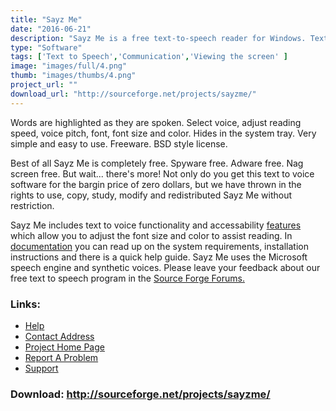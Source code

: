 ```yaml
---
title: "Sayz Me"
date: "2016-06-21"
description: "Sayz Me is a free text-to-speech reader for Windows. Text is typed in or copied from the clipboard and then read aloud."
type: "Software"
tags: ['Text to Speech','Communication','Viewing the screen' ]
image: "images/full/4.png"
thumb: "images/thumbs/4.png"
project_url: ""
download_url: "http://sourceforge.net/projects/sayzme/"
---
```

Words are highlighted as they are spoken. Select voice, adjust reading speed, voice pitch, font, font size and color. Hides in the system tray. Very simple and easy to use. Freeware. BSD style license.

Best of all Sayz Me is completely free. Spyware free. Adware free. Nag screen free. But wait... there's more! Not only do you get this text to voice software for the bargin price of zero dollars, but we have thrown in the rights to use, copy, study, modify and redistributed Sayz Me without restriction.

Sayz Me includes text to voice functionality and accessability <a href="" html="">features</a> which allow you to adjust the font size and color to assist reading. In <a href="" html="">documentation</a> you can read up on the system requirements, installation instructions and there is a quick help guide. Sayz Me uses the Microsoft speech engine and synthetic voices. Please leave your feedback about our free text to speech program in the <a href="">Source Forge Forums.</a>

### Links:
- <a href="http://sourceforge.net/projects/sayzme">Help</a>
- <a href="mailto:bikam0wz@users.sourceforge.net">Contact Address</a>
- <a href="http://sourceforge.net/projects/sayzme/">Project Home Page</a>
- <a href="http://sourceforge.net/projects/sayzme">Report A Problem</a>
- <a href="http://sourceforge.net/projects/sayzme">Support</a>

### Download: http://sourceforge.net/projects/sayzme/ 